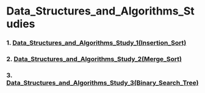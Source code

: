 # Data_Structures_and_Algorithms_Studies
### 1. [Data_Structures_and_Algorithms_Study_1(Insertion_Sort)]()
### 2. [Data_Structures_and_Algorithms_Study_2(Merge_Sort)]()
### 3. [Data_Structures_and_Algorithms_Study_3(Binary_Search_Tree)]()  


